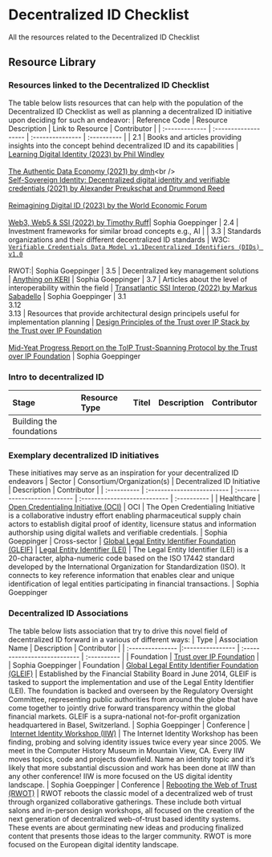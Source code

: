 # Decentralized ID Checklist
All the resources related to the Decentralized ID Checklist

## Resource Library
### Resources linked to the Decentralized ID Checklist 
The table below lists resources that can help with the population of the Decentralized ID Checklist as well as planning a decentralized ID initiative upon deciding for such an endeavor:
| Reference Code | Resource Description | Link to Resource | Contributor |
| :------------- | :------------------- | :--------------- | :---------- |
| 2.1 | Books and articles providing insights into the concept behind decentralized ID and its capabilities | [Learning Digital Identity (2023) by Phil Windley](https://www.oreilly.com/library/view/learning-digital-identity/9781098117689/)<br /> <br />[The Authentic Data Economy (2021) by dmh](https://dwhuseby.medium.com/the-authentic-data-economy-9802da67e1fa#:~:text=The%20authentic%20data%20economy%20isn,engineers%20and%20inventors%20and%20dreamers.)<br /> <br />[Self-Sovereign Identity: Decentralized digital identity and verifiable credentials (2021) by Alexander Preukschat and Drummond Reed](https://www.manning.com/books/self-sovereign-identity?ar=false&lpse=B)<br /> <br />[Reimagining Digital ID (2023) by the World Economic Forum](https://www3.weforum.org/docs/WEF_Reimagining_Digital_ID_2023.pdf)<br /> <br />[Web3, Web5 & SSI (2022) by Timothy Ruff](https://rufftimo.medium.com/web3-web5-ssi-3870c298c7b4)| Sophia Goeppinger
| 2.4 | Investment frameworks for similar broad concepts e.g., AI |
| 3.3 | Standards organizations and their different decentralized ID standards | W3C: [`Verifiable Credentials Data Model v1.1`](https://www.w3.org/TR/vc-data-model/)[`Decentralized Identifiers (DIDs) v1.0`](https://www.w3.org/TR/did-core/)<br /> <br />RWOT:| Sophia Goeppinger 
| 3.5 | Decentralized key management solutions | [Anything on KERI](https://keri.one/keri-resources/) | Sophia Goeppinger
| 3.7 | Articles about the level of interoperability within the field | [Transatlantic SSI Interop (2022) by Markus Sabadello](https://medium.com/@markus.sabadello/transatlantic-ssi-interop-52bac6be8dfe) | Sophia Goeppinger
| 3.1<br />3.12<br />3.13 | Resources that provide architectural design principels useful for implementation planning | [Design Principles of the Trust over IP Stack by the Trust over IP Foundation](https://trustoverip.org/our-work/design-principles/)<br /> <br />[Mid-Yeat Progress Report on the ToIP Trust-Spanning Protocol by the Trust over IP Foundation](https://trustoverip.org/blog/2023/08/31/mid-year-progress-report-on-the-toip-trust-spanning-protocol/) | Sophia Goeppinger
### Intro to decentralized ID

| Stage      | Resource Type  | Titel                             | Description                   | Contributor |
| :--------  | :------------  | :-------------------------------  | :---------------------------  | :---------- |
| Building the foundations

### Exemplary decentralized ID initiatives 
These initiatives may serve as an inspiration for your decentralized ID endeavors
| Sector      | Consortium/Organization(s) | Decentralized ID Initiative  | Description                  | Contributor |
| :---------- | :------------------------- | :--------------------------- | :--------------------------- | :---------- |
| Healthcare | [Open Credentialing Initiative (OCI)](https://www.oc-i.org) | OCI | The Open Credentialing Initiative is a collaborative industry effort enabling pharmaceutical supply chain actors to establish digital proof of identity, licensure status and information authorship using digital wallets and verifiable credentials. | Sophia Goeppinger
| Cross-sector | [Global Legal Entity Identifier Foundation (GLEIF)](https://www.gleif.org/en) | [Legal Entity Identifier (LEI)](https://www.gleif.org/en/about-lei/introducing-the-legal-entity-identifier-lei) | The Legal Entity Identifier (LEI) is a 20-character, alpha-numeric code based on the ISO 17442 standard developed by the International Organization for Standardization (ISO). It connects to key reference information that enables clear and unique identification of legal entities participating in financial transactions. | Sophia Goeppinger
### Decentralized ID Associations
The table below lists association that try to drive this novel field of decentralized ID forward in a various of different ways:
| Type             | Association Name | Description                  |  Contributor |
| :--------------- |:---------------- | :--------------------------- |  :---------- |
| Foundation | [Trust over IP Foundation](https://trustoverip.org) | | Sophia Goeppinger
| Foundation | [Global Legal Entity Identifier Foundation (GLEIF)](https://www.gleif.org/en) | Established by the Financial Stability Board in June 2014, GLEIF is tasked to support the implementation and use of the Legal Entity Identifier (LEI). The foundation is backed and overseen by the Regulatory Oversight Committee, representing public authorities from around the globe that have come together to jointly drive forward transparency within the global financial markets. GLEIF is a supra-national not-for-profit organization headquartered in Basel, Switzerland. | Sophia Goeppinger
| Conference | [Internet Identity Workshop (IIW)](https://internetidentityworkshop.com) | The Internet Identity Workshop has been finding, probing and solving identity issues twice every year since 2005. We meet in the Computer History Museum in Mountain View, CA. Every IIW moves topics, code and projects downfield. Name an identity topic and it’s likely that more substantial discussion and work has been done at IIW than any other conference! IIW is more focused on the US digital identity landscape. | Sophia Goeppinger
| Conference | [Rebooting the Web of Trust (RWOT)](https://www.weboftrust.info) | RWOT reboots the classic model of a decentralized web of trust through organized collaborative gatherings. These include both virtual salons and in-person design workshops, all focused on the creation of the next generation of decentralized web-of-trust based identity systems. These events are about germinating new ideas and producing finalized content that presents those ideas to the larger community. RWOT is more focused on the European digital identity landscape.
